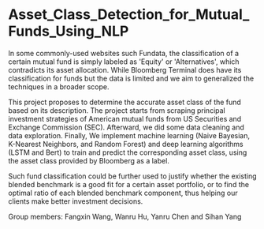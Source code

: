 # Asset_Class_Detection_for_Mutual_Funds_Using_NLP

In some commonly-used websites such Fundata, the classification of a certain mutual fund is simply labeled as 'Equity' or 'Alternatives', which contradicts its asset allocation. While Bloomberg Terminal does have its classification for funds but the data is limited and we aim to generalized the techniques in a broader scope.

This project proposes to determine the accurate asset class of the fund based on its description. The project starts from scraping principal investment strategies of American mutual funds from US Securities and Exchange Commission (SEC). Afterward, we did some data cleaning and data exploration. Finally, We implement machine learning (Naive Bayesian, K-Nearest Neighbors, and Random Forest) and deep learning algorithms (LSTM and Bert) to train and predict the corresponding asset class, using the asset class provided by Bloomberg as a label.

Such fund classification could be further used to justify whether the existing blended benchmark is a good fit for a certain asset portfolio, or to find the optimal ratio of each blended benchmark component, thus helping our clients make better investment decisions.

Group members: Fangxin Wang, Wanru Hu, Yanru Chen and Sihan Yang
